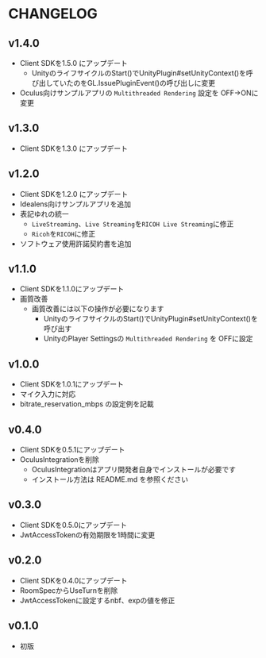 # CHANGELOG

## v1.4.0
* Client SDKを1.5.0 にアップデート
  * UnityのライフサイクルのStart()でUnityPlugin#setUnityContext()を呼び出していたのをGL.IssuePluginEvent()の呼び出しに変更
* Oculus向けサンプルアプリの `Multithreaded Rendering` 設定を OFF->ONに変更

## v1.3.0
* Client SDKを1.3.0 にアップデート

## v1.2.0
* Client SDKを1.2.0 にアップデート
* Idealens向けサンプルアプリを追加
* 表記ゆれの統一
  * `LiveStreaming`、`Live Streaming`を`RICOH Live Streaming`に修正
  * `Ricoh`を`RICOH`に修正
* ソフトウェア使用許諾契約書を追加

## v1.1.0
* Client SDKを1.1.0にアップデート
* 画質改善
  * 画質改善には以下の操作が必要になります
    * UnityのライフサイクルのStart()でUnityPlugin#setUnityContext()を呼び出す
    * UnityのPlayer Settingsの `Multithreaded Rendering` を OFFに設定

## v1.0.0
* Client SDKを1.0.1にアップデート
* マイク入力に対応
* bitrate_reservation_mbps の設定例を記載

## v0.4.0

* Client SDKを0.5.1にアップデート
* OculusIntegrationを削除
  * OculusIntegrationはアプリ開発者自身でインストールが必要です
  * インストール方法は README.md を参照ください

## v0.3.0

* Client SDKを0.5.0にアップデート
* JwtAccessTokenの有効期限を1時間に変更

## v0.2.0

* Client SDKを0.4.0にアップデート
* RoomSpecからUseTurnを削除
* JwtAccessTokenに設定するnbf、expの値を修正

## v0.1.0

* 初版
